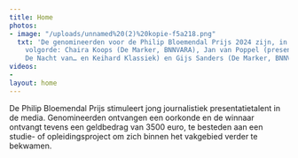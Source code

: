 ```yaml
---
title: Home
photos:
- image: "/uploads/unnamed%20(2)%20kopie-f5a218.png"
  txt: 'De genomineerden voor de Philip Bloemendal Prijs 2024 zijn, in alfabetische
    volgorde: Chaira Koops (De Marker, BNNVARA), Jan van Poppel (presentator van o.a.
    De Nacht van… en Keihard Klassiek) en Gijs Sanders (De Marker, BNNVARA).'
videos:
- 
layout: home
---
```




De Philip Bloemendal Prijs stimuleert jong journalistiek presentatietalent in de media. Genomineerden ontvangen een oorkonde en de winnaar ontvangt tevens een geldbedrag van 3500 euro, te besteden aan een studie- of opleidingsproject om zich binnen het vakgebied verder te bekwamen.
